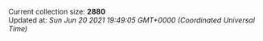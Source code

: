 Current collection size: **2880**  
Updated at: *Sun Jun 20 2021 19:49:05 GMT+0000 (Coordinated Universal Time)*